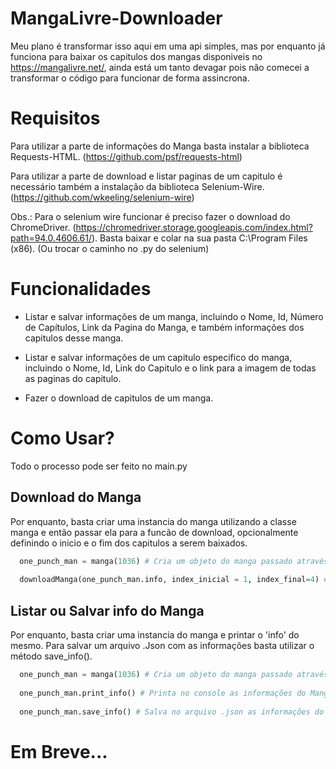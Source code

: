 # MangaLivre-Downloader

Meu plano é transformar isso aqui em uma api simples, mas por enquanto já funciona para baixar os capitulos dos mangas disponiveis no https://mangalivre.net/, ainda está um tanto devagar pois não comecei a transformar o código para funcionar de forma assincrona.

# Requisitos
Para utilizar a parte de informações do Manga basta instalar a biblioteca Requests-HTML. (https://github.com/psf/requests-html)

Para utilizar a parte de download e listar paginas de um capitulo é necessário também a instalação da biblioteca Selenium-Wire. (https://github.com/wkeeling/selenium-wire)

Obs.: Para o selenium wire funcionar é preciso fazer o download do ChromeDriver. (https://chromedriver.storage.googleapis.com/index.html?path=94.0.4606.61/). Basta baixar e colar na sua pasta C:\Program Files (x86). (Ou trocar o caminho no .py do selenium)

# Funcionalidades
  - Listar e salvar informações de um manga, incluindo o Nome, Id, Número de Capítulos, Link da Pagina do Manga, e também informações dos capitulos desse manga.

  - Listar e salvar informações de um capitulo especifico do manga, incluindo o Nome, Id, Link do Capitulo e o link para a imagem de todas as paginas do capitulo.

  - Fazer o download de capitulos de um manga.

# Como Usar?
Todo o processo pode ser feito no main.py
## Download do Manga
Por enquanto, basta criar uma instancia do manga utilizando a classe manga e então passar ela para a funcão de download, opcionalmente definindo o inicio e o fim dos capitulos a serem baixados.
```python
  one_punch_man = manga(1036) # Cria um objeto do manga passado através do ID que contém um atributo 'info' com as informações do Manga
  
  downloadManga(one_punch_man.info, index_inicial = 1, index_final=4) # Passa as informações do manga criado anteriormente, além de dois parametros opcionais definindo o inicio e o fim do download
```

## Listar ou Salvar info do Manga
Por enquanto, basta criar uma instancia do manga e printar o 'info' do mesmo. Para salvar um arquivo .Json com as informações basta utilizar o método save_info().
```python
  one_punch_man = manga(1036) # Cria um objeto do manga passado através do ID que contém um atributo 'info' com as informações do Manga
  
  one_punch_man.print_info() # Printa no console as informações do Manga
  
  one_punch_man.save_info() # Salva no arquivo .json as informações do Manga
```

# Em Breve...
